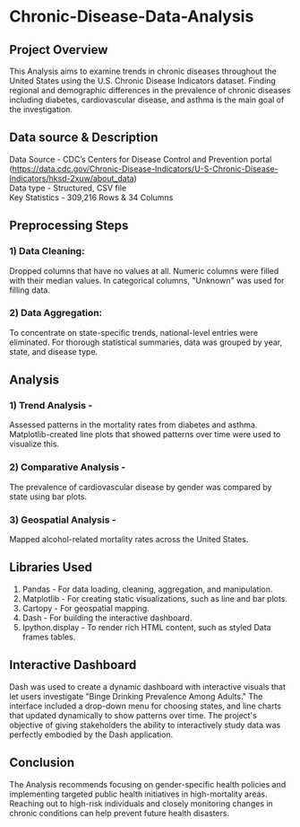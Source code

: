 # Chronic-Disease-Data-Analysis
## Project Overview

 This Analysis aims to examine trends in chronic diseases throughout the United States using the U.S. Chronic Disease Indicators dataset. Finding regional and demographic differences in the prevalence of chronic diseases including diabetes, cardiovascular disease, and asthma is the main goal of the investigation.

## Data source & Description
Data Source - CDC’s Centers for Disease Control and Prevention portal (https://data.cdc.gov/Chronic-Disease-Indicators/U-S-Chronic-Disease-Indicators/hksd-2xuw/about_data)  
Data type - Structured, CSV file  
Key Statistics - 309,216 Rows & 34 Columns

## Preprocessing Steps
### 1) Data Cleaning:
Dropped columns that have no values at all. Numeric columns were filled with their median values. In categorical columns, "Unknown" was used for filling data.
### 2) Data Aggregation:
To concentrate on state-specific trends, national-level entries were eliminated. For thorough statistical summaries, data was grouped by year, state, and disease type.

## Analysis
### 1) Trend Analysis - 
Assessed patterns in the mortality rates from diabetes and asthma. Matplotlib-created line plots that showed patterns over time were used to visualize this.
### 2) Comparative Analysis -
The prevalence of cardiovascular disease by gender was compared by state using bar plots.
### 3) Geospatial Analysis -
Mapped alcohol-related mortality rates across the United States.

## Libraries Used
1) Pandas - For data loading, cleaning, aggregation, and manipulation.
2) Matplotlib - For creating static visualizations, such as line and bar plots.
3) Cartopy - For geospatial mapping.
4) Dash - For building the interactive dashboard.
5) Ipython.display - To render rich HTML content, such as styled Data frames tables. 

## Interactive Dashboard
Dash was used to create a dynamic dashboard with interactive visuals that let users investigate "Binge Drinking Prevalence Among Adults." The interface included a drop-down menu for choosing states, and line charts that updated dynamically to show patterns over time. The project's objective of giving stakeholders the ability to interactively study data was perfectly embodied by the Dash application.

## Conclusion
The Analysis recommends focusing on gender-specific health policies and implementing targeted public health initiatives in high-mortality areas. Reaching out to high-risk individuals and closely monitoring changes in chronic conditions can help prevent future health disasters.
